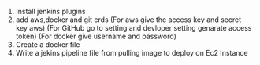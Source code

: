 1. Install jenkins plugins
2. add aws,docker and git crds (For aws give the access key and secret key aws) (For GitHub go to setting and devloper setting genarate access token) (For docker give username and password)
3. Create a docker file
4. Write a jekins pipeline file from pulling image to deploy on Ec2 Instance
